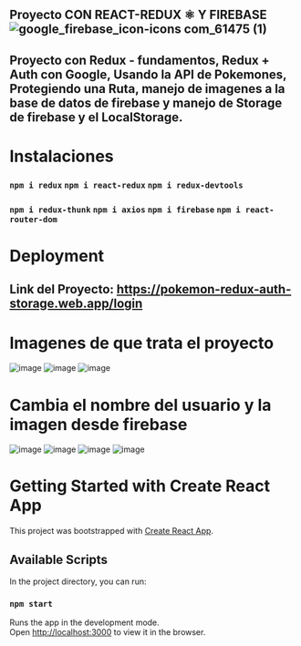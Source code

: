 ## Proyecto CON REACT-REDUX ⚛️ Y FIREBASE ![google_firebase_icon-icons com_61475 (1)](https://user-images.githubusercontent.com/46203192/113080411-1ba64180-9194-11eb-9fe3-ad32717c471e.png)



## Proyecto con Redux - fundamentos, Redux + Auth con Google, Usando la API de Pokemones, Protegiendo una Ruta, manejo de imagenes a la base de datos de firebase y manejo de Storage de firebase y el LocalStorage.

# Instalaciones
### `npm i redux`  `npm i react-redux` `npm i redux-devtools`
### `npm i redux-thunk` `npm i axios` `npm i firebase` `npm i react-router-dom`

# Deployment
## Link del Proyecto: https://pokemon-redux-auth-storage.web.app/login

# Imagenes de que trata el proyecto
![image](https://user-images.githubusercontent.com/46203192/112895682-a6a31100-909a-11eb-9ce0-73db688d289d.png)
![image](https://user-images.githubusercontent.com/46203192/112895926-fb468c00-909a-11eb-9abb-cea340e38c9a.png)
![image](https://user-images.githubusercontent.com/46203192/113070492-e859b780-917f-11eb-9819-4cd530bc8f23.png)

# Cambia el nombre del usuario y la imagen desde firebase
![image](https://user-images.githubusercontent.com/46203192/113070684-66b65980-9180-11eb-9e9d-99f68b23297d.png)
![image](https://user-images.githubusercontent.com/46203192/113071287-a92c6600-9181-11eb-973e-754a11977701.png)
![image](https://user-images.githubusercontent.com/46203192/113070720-7a61c000-9180-11eb-8bd5-9e4c2fd6babf.png)
![image](https://user-images.githubusercontent.com/46203192/113070757-91a0ad80-9180-11eb-920c-263b5592fbe3.png)




# Getting Started with Create React App

This project was bootstrapped with [Create React App](https://github.com/facebook/create-react-app).

## Available Scripts

In the project directory, you can run:

### `npm start`

Runs the app in the development mode.\
Open [http://localhost:3000](http://localhost:3000) to view it in the browser.

